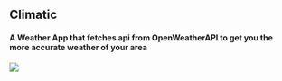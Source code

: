 ## Climatic

#### A Weather App that fetches api from OpenWeatherAPI to get you the more accurate weather of your area

![](climatic.gif)
